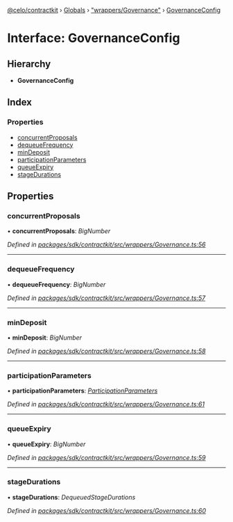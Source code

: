[@celo/contractkit](../README.md) › [Globals](../globals.md) › ["wrappers/Governance"](../modules/_wrappers_governance_.md) › [GovernanceConfig](_wrappers_governance_.governanceconfig.md)

# Interface: GovernanceConfig

## Hierarchy

* **GovernanceConfig**

## Index

### Properties

* [concurrentProposals](_wrappers_governance_.governanceconfig.md#concurrentproposals)
* [dequeueFrequency](_wrappers_governance_.governanceconfig.md#dequeuefrequency)
* [minDeposit](_wrappers_governance_.governanceconfig.md#mindeposit)
* [participationParameters](_wrappers_governance_.governanceconfig.md#participationparameters)
* [queueExpiry](_wrappers_governance_.governanceconfig.md#queueexpiry)
* [stageDurations](_wrappers_governance_.governanceconfig.md#stagedurations)

## Properties

###  concurrentProposals

• **concurrentProposals**: *BigNumber*

*Defined in [packages/sdk/contractkit/src/wrappers/Governance.ts:56](https://github.com/celo-org/celo-monorepo/blob/contractkit-v1.2.2/packages/sdk/contractkit/src/wrappers/Governance.ts#L56)*

___

###  dequeueFrequency

• **dequeueFrequency**: *BigNumber*

*Defined in [packages/sdk/contractkit/src/wrappers/Governance.ts:57](https://github.com/celo-org/celo-monorepo/blob/contractkit-v1.2.2/packages/sdk/contractkit/src/wrappers/Governance.ts#L57)*

___

###  minDeposit

• **minDeposit**: *BigNumber*

*Defined in [packages/sdk/contractkit/src/wrappers/Governance.ts:58](https://github.com/celo-org/celo-monorepo/blob/contractkit-v1.2.2/packages/sdk/contractkit/src/wrappers/Governance.ts#L58)*

___

###  participationParameters

• **participationParameters**: *[ParticipationParameters](_wrappers_governance_.participationparameters.md)*

*Defined in [packages/sdk/contractkit/src/wrappers/Governance.ts:61](https://github.com/celo-org/celo-monorepo/blob/contractkit-v1.2.2/packages/sdk/contractkit/src/wrappers/Governance.ts#L61)*

___

###  queueExpiry

• **queueExpiry**: *BigNumber*

*Defined in [packages/sdk/contractkit/src/wrappers/Governance.ts:59](https://github.com/celo-org/celo-monorepo/blob/contractkit-v1.2.2/packages/sdk/contractkit/src/wrappers/Governance.ts#L59)*

___

###  stageDurations

• **stageDurations**: *DequeuedStageDurations*

*Defined in [packages/sdk/contractkit/src/wrappers/Governance.ts:60](https://github.com/celo-org/celo-monorepo/blob/contractkit-v1.2.2/packages/sdk/contractkit/src/wrappers/Governance.ts#L60)*
